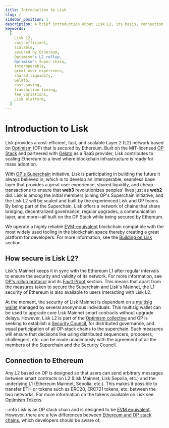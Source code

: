 ```yaml
---
title: Introduction to Lisk
slug: /
sidebar_position: 1
description: A brief introduction about Lisk L2, its basis, connection to Ethereum and its main contributors
keywords:
  [
    Lisk L2,
    cost-efficient,
    scalable,
    secured by Ethereum,
    Optimism's L2 rollup,
    Optimism's Super chain,
    interoperable,
    great user experience,
    shared liquidity,
    Gelato,
    cost-saving,
    transaction timing,
    fee variations,
    Lisk platform,
  ]
---
```


# Introduction to Lisk

Lisk provides a cost-efficient, fast, and scalable Layer 2 (L2) network based on [Optimism](https://docs.optimism.io/) (OP) that is secured by Ethereum.
Built on the MIT-licensed [OP Stack](https://docs.optimism.io/stack/getting-started) and partnered with [Gelato](https://www.gelato.network/) as a RaaS provider, Lisk contributes to scaling Ethereum to a level where blockchain infrastructure is ready for mass adoption.

With [OP's Superchain](https://docs.optimism.io/stack/explainer) initiative, Lisk is participating in building the future it always believed in, which is to develop an interoperable, seamless base layer that provides a great user experience, shared liquidity, and cheap transactions to ensure that **web3** revolutionizes peoples' lives just as **web2** did.
Lisk is among the initial members joining OP's Superchain initiative, and the Lisk L2 will be scaled and built by the experienced Lisk and OP teams.
By being part of the Superchain, Lisk offers a network of chains that share bridging, decentralized governance, regular upgrades, a communication layer, and more—all built on the OP Stack while being secured by Ethereum.

We operate a highly reliable [EVM-equivalent](https://medium.com/ethereum-optimism/introducing-evm-equivalence-5c2021deb306) blockchain compatible with the most widely used tooling in the blockchain space thereby creating a great platform for developers.
For more information, see the [Building on Lisk](category/building-on-lisk) section.

## How secure is Lisk L2?
Lisk's Mainnet keeps it in sync with the Ethereum L1 after regular intervals to ensure the security and validity of its network.
For more information, see [OP's rollup protocol](https://docs.optimism.io/stack/protocol/overview) and its [Fault Proof](https://docs.optimism.io/stack/protocol/overview#fault-proofs) section.
This means that apart from the measures taken to secure the Superchain and Lisk's Mainnet, the L1 security of Ethereum is also available to users interacting with Lisk L2.

At the moment, the security of Lisk Mainnet is dependent on a [multisig wallet](https://www.coindesk.com/tech/2020/11/10/multisignature-wallets-can-keep-your-coins-safer-if-you-use-them-right/) managed by several anonymous individuals.
This multisig wallet can be used to upgrade core Lisk Mainnet smart contracts without upgrade delays.
However, Lisk L2 is part of the [Optimism collective](https://community.optimism.io/docs/governance/) and OP is seeking to establish a [Security Council](https://optimism.help/Token+House+Governance/Security+Council/Intro+to+Optimism's+Security+Council), for distributed governance, and equal participation of all OP-stack chains to the superchain.
Such measures will ensure that decisions like using distributed sequencers, proposers, challengers, etc. can be made unanimously with the agreement of all the members of the Superchain and the Security Council.

## Connection to Ethereum

Any L2 based on OP is designed so that users can send arbitrary messages between smart contracts on L2 (Lisk Mainnet, Lisk Sepolia, etc.) and the underlying L1 (Ethereum Mainnet, Sepolia, etc.). This makes it possible to transfer ETH or tokens such as ERC20, ERC721 tokens, etc. between the two networks.
For more information on the tokens available on Lisk see [Optimism Tokens](https://cryptorank.io/blockchains/optimism).

:::info
Lisk is an OP stack chain and is designed to be [EVM equivalent](https://web.archive.org/web/20231127160757/https://medium.com/ethereum-optimism/introducing-evm-equivalence-5c2021deb306). However, there are a few differences between [Ethereum and OP stack chains](https://docs.optimism.io/stack/differences), which developers should be aware of.
